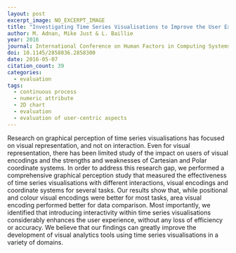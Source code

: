 ```yaml
---
layout: post
excerpt_image: NO_EXCERPT_IMAGE
title: "Investigating Time Series Visualisations to Improve the User Experience"
author: M. Adnan, Mike Just & L. Baillie
year: 2016
journal: International Conference on Human Factors in Computing Systems
doi: 10.1145/2858036.2858300
date: 2016-05-07
citation_count: 39
categories:
  - evaluation
tags:
  - continuous process
  - numeric attribute
  - 2D chart
  - evaluation
  - evaluation of user-centric aspects
---
```

Research on graphical perception of time series visualisations has focused on visual representation, and not on interaction. Even for visual representation, there has been limited study of the impact on users of visual encodings and the strengths and weaknesses of Cartesian and Polar coordinate systems. In order to address this research gap, we performed a comprehensive graphical perception study that measured the effectiveness of time series visualisations with different interactions, visual encodings and coordinate systems for several tasks. Our results show that, while positional and colour visual encodings were better for most tasks, area visual encoding performed better for data comparison. Most importantly, we identified that introducing interactivity within time series visualisations considerably enhances the user experience, without any loss of efficiency or accuracy. We believe that our findings can greatly improve the development of visual analytics tools using time series visualisations in a variety of domains.

